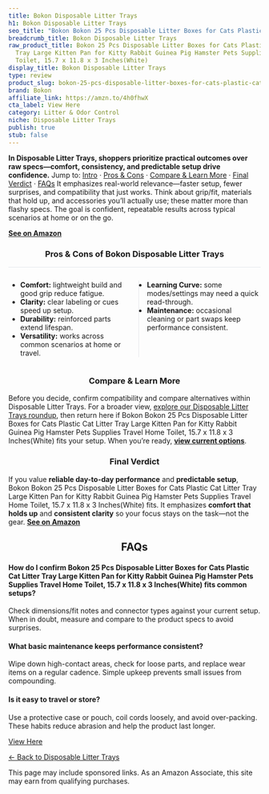 ```yaml
---
title: Bokon Disposable Litter Trays
h1: Bokon Disposable Litter Trays
seo_title: "Bokon Bokon 25 Pcs Disposable Litter Boxes for Cats Plastic\u2026"
breadcrumb_title: Bokon Disposable Litter Trays
raw_product_title: Bokon 25 Pcs Disposable Litter Boxes for Cats Plastic Cat Litter
  Tray Large Kitten Pan for Kitty Rabbit Guinea Pig Hamster Pets Supplies Travel Home
  Toilet, 15.7 x 11.8 x 3 Inches(White)
display_title: Bokon Disposable Litter Trays
type: review
product_slug: bokon-25-pcs-disposable-litter-boxes-for-cats-plastic-cat-litter-tray-l-b240d9d7
brand: Bokon
affiliate_link: https://amzn.to/4h0fhwX
cta_label: View Here
category: Litter & Odor Control
niche: Disposable Litter Trays
publish: true
stub: false
---
```


<div id="intro" class="full-width"><p><strong>In Disposable Litter Trays, shoppers prioritize practical outcomes over raw specs&mdash;comfort, consistency, and predictable setup drive confidence.</strong> Jump to: <a href="#intro">Intro</a> · <a href="#pros-cons">Pros &amp; Cons</a> · <a href="#compare-more">Compare &amp; Learn More</a> · <a href="#verdict">Final Verdict</a> · <a href="#faqs">FAQs</a> It emphasizes real-world relevance&mdash;faster setup, fewer surprises, and compatibility that just works. Think about grip/fit, materials that hold up, and accessories you’ll actually use; these matter more than flashy specs. The goal is confident, repeatable results across typical scenarios at home or on the go.</p><p><a href="https://amzn.to/4h0fhwX" rel="nofollow sponsored noopener" target="_blank"><strong>See on Amazon</strong></a></p></div>
<h3 id="pros-cons" style="text-align:center;">Pros &amp; Cons of Bokon Disposable Litter Trays</h3>
<div class="pc-grid" style="display:grid;grid-template-columns:1fr 1fr;gap:16px;border-top:1px solid #e5e7eb;padding-top:12px;">
  <ul>
    <li><strong>Comfort:</strong> lightweight build and good grip reduce fatigue.</li>
    <li><strong>Clarity:</strong> clear labeling or cues speed up setup.</li>
    <li><strong>Durability:</strong> reinforced parts extend lifespan.</li>
    <li><strong>Versatility:</strong> works across common scenarios at home or travel.</li>
  </ul>
  <ul style="border-left:1px solid #e5e7eb;padding-left:16px;">
    <li><strong>Learning Curve:</strong> some modes/settings may need a quick read-through.</li>
    <li><strong>Maintenance:</strong> occasional cleaning or part swaps keep performance consistent.</li>
  </ul>
</div>


<h3 id="compare-more" style="text-align:center;">Compare &amp; Learn More</h3>
<p>Before you decide, confirm compatibility and compare alternatives within Disposable Litter Trays. For a broader view, <a href="#">explore our Disposable Litter Trays roundup</a>, then return here if Bokon Bokon 25 Pcs Disposable Litter Boxes for Cats Plastic Cat Litter Tray Large Kitten Pan for Kitty Rabbit Guinea Pig Hamster Pets Supplies Travel Home Toilet, 15.7 x 11.8 x 3 Inches(White) fits your setup. When you’re ready, <a href="https://amzn.to/4h0fhwX" rel="nofollow sponsored noopener" target="_blank"><strong>view current options</strong></a>.</p>

<h3 id="verdict" style="text-align:center;">Final Verdict</h3>
<p>If you value <strong>reliable day-to-day performance</strong> and <strong>predictable setup</strong>, Bokon Bokon 25 Pcs Disposable Litter Boxes for Cats Plastic Cat Litter Tray Large Kitten Pan for Kitty Rabbit Guinea Pig Hamster Pets Supplies Travel Home Toilet, 15.7 x 11.8 x 3 Inches(White) fits. It emphasizes <strong>comfort that holds up</strong> and <strong>consistent clarity</strong> so your focus stays on the task&mdash;not the gear. <a href="https://amzn.to/4h0fhwX" rel="nofollow sponsored noopener" target="_blank"><strong>See on Amazon</strong></a></p>

<h2 id="faqs" style="text-align:center;">FAQs</h2>
<h4><strong>How do I confirm Bokon 25 Pcs Disposable Litter Boxes for Cats Plastic Cat Litter Tray Large Kitten Pan for Kitty Rabbit Guinea Pig Hamster Pets Supplies Travel Home Toilet, 15.7 x 11.8 x 3 Inches(White) fits common setups?</strong></h4>
<p>Check dimensions/fit notes and connector types against your current setup. When in doubt, measure and compare to the product specs to avoid surprises.</p>
<h4><strong>What basic maintenance keeps performance consistent?</strong></h4>
<p>Wipe down high-contact areas, check for loose parts, and replace wear items on a regular cadence. Simple upkeep prevents small issues from compounding.</p>
<h4><strong>Is it easy to travel or store?</strong></h4>
<p>Use a protective case or pouch, coil cords loosely, and avoid over-packing. These habits reduce abrasion and help the product last longer.</p>

<p><a class="btn" href="https://amzn.to/4h0fhwX" target="_blank" rel="nofollow sponsored noopener">View Here</a></p>
<p><a href="/roundups/litter-odor-control/disposable-litter-trays/">← Back to Disposable Litter Trays</a></p>
<aside class="disclosure">This page may include sponsored links. As an Amazon Associate, this site may earn from qualifying purchases.</aside>
